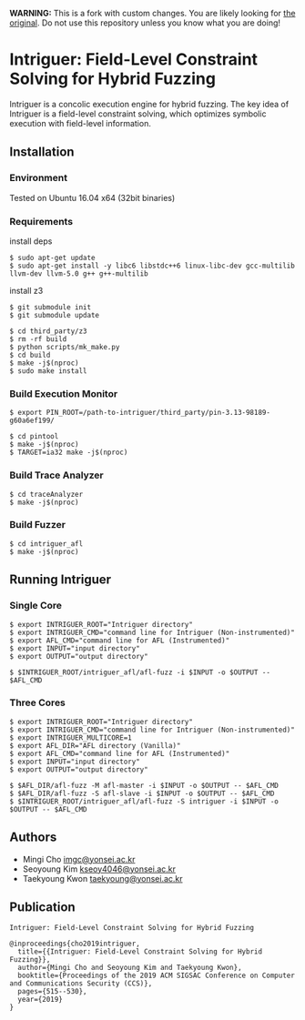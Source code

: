 **WARNING:** This is a fork with custom changes. You are likely looking for
[the original](https://github.com/seclab-yonsei/intriguer). Do not use this
repository unless you know what you are doing!

# Intriguer: Field-Level Constraint Solving for Hybrid Fuzzing

Intriguer is a concolic execution engine for hybrid fuzzing.
The key idea of Intriguer is a field-level constraint solving, which optimizes symbolic execution with field-level information.

## Installation

### Environment

Tested on Ubuntu 16.04 x64 (32bit binaries)

### Requirements

install deps
```console
$ sudo apt-get update
$ sudo apt-get install -y libc6 libstdc++6 linux-libc-dev gcc-multilib llvm-dev llvm-5.0 g++ g++-multilib
```

install z3

```console
$ git submodule init
$ git submodule update

$ cd third_party/z3
$ rm -rf build
$ python scripts/mk_make.py
$ cd build
$ make -j$(nproc)
$ sudo make install
```

### Build Execution Monitor

```console
$ export PIN_ROOT=/path-to-intriguer/third_party/pin-3.13-98189-g60a6ef199/

$ cd pintool
$ make -j$(nproc)
$ TARGET=ia32 make -j$(nproc)
```

### Build Trace Analyzer

```console
$ cd traceAnalyzer
$ make -j$(nproc)
```

### Build Fuzzer

```console
$ cd intriguer_afl
$ make -j$(nproc)
```


## Running Intriguer

### Single Core

```console
$ export INTRIGUER_ROOT="Intriguer directory"
$ export INTRIGUER_CMD="command line for Intriguer (Non-instrumented)"
$ export AFL_CMD="command line for AFL (Instrumented)"
$ export INPUT="input directory"
$ export OUTPUT="output directory"

$ $INTRIGUER_ROOT/intriguer_afl/afl-fuzz -i $INPUT -o $OUTPUT -- $AFL_CMD
```

### Three Cores

```console
$ export INTRIGUER_ROOT="Intriguer directory"
$ export INTRIGUER_CMD="command line for Intriguer (Non-instrumented)"
$ export INTRIGUER_MULTICORE=1
$ export AFL_DIR="AFL directory (Vanilla)"
$ export AFL_CMD="command line for AFL (Instrumented)"
$ export INPUT="input directory"
$ export OUTPUT="output directory"

$ $AFL_DIR/afl-fuzz -M afl-master -i $INPUT -o $OUTPUT -- $AFL_CMD
$ $AFL_DIR/afl-fuzz -S afl-slave -i $INPUT -o $OUTPUT -- $AFL_CMD
$ $INTRIGUER_ROOT/intriguer_afl/afl-fuzz -S intriguer -i $INPUT -o $OUTPUT -- $AFL_CMD
```


## Authors


* Mingi Cho imgc@yonsei.ac.kr
* Seoyoung Kim kseoy4046@yonsei.ac.kr
* Taekyoung Kwon taekyoung@yonsei.ac.kr


## Publication

```
Intriguer: Field-Level Constraint Solving for Hybrid Fuzzing

@inproceedings{cho2019intriguer,
  title={{Intriguer: Field-Level Constraint Solving for Hybrid Fuzzing}},
  author={Mingi Cho and Seoyoung Kim and Taekyoung Kwon},
  booktitle={Proceedings of the 2019 ACM SIGSAC Conference on Computer and Communications Security (CCS)},
  pages={515--530},
  year={2019}
}
```

